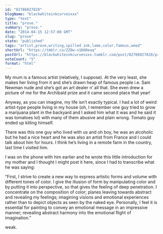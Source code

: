 ```yaml
---
id: "82786027828"
blogName: "blackwhiteinkcurvesxxx"
type: "text"
title: "prose."
summary: "prose."
date: "2014-04-15 12:57:08 GMT"
slug: "prose"
state: "published"
tags: "artist,prose,writing,spilled ink,lame,color,famous,weed"
shortUrl: "https://tmblr.co/ZZ0w-n1D6Reaq"
postUrl: "https://blackwhiteinkcurvesxxx.tumblr.com/post/82786027828/prose"
noteCount: "5"
format: "html"
---
```


My mum is a famous artist (relatively, I suppose). At the very least, she makes her living from it and she’s drawn heap of famous people i.e. Sam Newman nude and she’s got an art dealer n’ all that. She even drew a picture of me for the Archibald prize and it came second place that year!

Anyway, as you can imagine, my life isn’t exactly typical. I had a lot of weird artist-type people living in my house (oh, I remember one guy tried to grow a marijuana plant in the backyard and I asked him what it was and he said it was tomatoes lol) with many of them abusive and plain wrong. Tomato guy ended up killing himself.

There was this one guy who lived with us and oh boy, he was an alcoholic but he had a nice heart and he was also an artist from France and I could talk about him for hours. I think he’s living in a remote farm in the country, last time I visited him.

I was on the phone with him earlier and he wrote this little introduction for my mother and I thought I might post it here, since I had to transcribe what he was saying:

“First, I strive to create a new way to express artistic forms and volume with different tones of color. I give the illusion of form by manipulating color and by putting it into perspective, so that gives the feeling of deep penetration. I concentrate on the composition of color; planes leaving towards abstract and revealing my feelings; imagining visions and emotional experiences rather than to depict objects as seen by the naked eye. Personally, I feel it is essential for painting to convey an emotional message in an impressive manner; revealing abstract harmony into the emotional flight of imagination.”

weak.